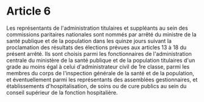 # Article 6

Les représentants de l'administration titulaires et suppléants au sein des commissions paritaires nationales sont nommés par arrêté du ministre de la santé publique et de la population dans les quinze jours suivant la proclamation des résultats des élections prévues aux articles 13 à 18 du présent arrêté. Ils sont choisis parmi les fonctionnaires de l'administration centrale du ministère de la santé publique et de la population titulaires d'un grade au moins égal à celui d'administrateur civil de 1re classe, parmi les membres du corps de l'inspection générale de la santé et de la population, et éventuellement parmi les représentants des assemblées gestionnaires, et établissements d'hospitalisation, de soins ou de cure publics au sein du conseil supérieur de la fonction hospitalière.
